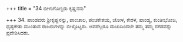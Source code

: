 +++
title = "34 ಬೀಳುಗೊಣ್ಡರು ಕೃಷ್ಣನನು"

+++
34. ಪಾಂಡವರು ಶ್ರೀಕೃಷ್ಣನನ್ನು, ಪಾಂಚಾಲ, ಪಂಚಕೇಕಯ, ಚೋಳ, ಕೇರಳ, ಪಾಂಡ್ಯ, ಕುಂತೀಭೋಜ, ಧೃಷ್ಟಕೇತು ಮುಂತಾದ ರಾಜರುಗಳನ್ನು ಬೀಳ್ಗೊಟ್ಟರು. ಅವರೆಲ್ಲರೂ ದುಃಖದಿಂದಲೇ ತಮ್ಮ ತಮ್ಮ ನಗರವನ್ನು ಪ್ರವೇಶಿಸಿದರು.